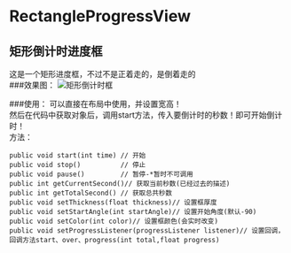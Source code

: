 # RectangleProgressView
## 矩形倒计时进度框 

这是一个矩形进度框，不过不是正着走的，是倒着走的<br/>
###效果图：
![矩形倒计时框](http://i.imgur.com/Ep52aQV.gif)

###使用：
可以直接在布局中使用，并设置宽高！
<br/>
然后在代码中获取对象后，调用start方法，传入要倒计时的秒数！即可开始倒计时！
<br/>
方法：<br/>

	public void start(int time)	// 开始
	public void stop()			// 停止
	public void pause()			// 暂停-*暂时不可调用
	public int getCurrentSecond()// 获取当前秒数(已经过去的描述)
	public int getTotalSecond()	// 获取总共秒数
	public void setThickness(float thickness)// 设置框厚度	
	public void setStartAngle(int startAngle)// 设置开始角度(默认-90)
	public void setColor(int color)// 设置框颜色(会实时改变)
	public void setProgressListener(progressListener listener)// 设置回调，回调方法start、over、progress(int total,float progress)
